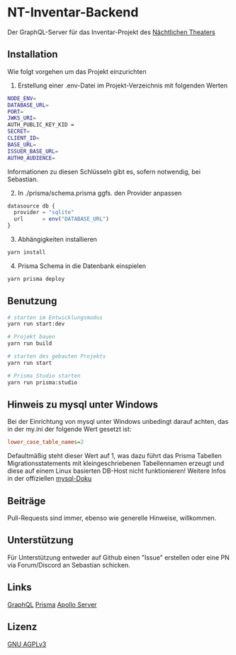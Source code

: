 # NT-Inventar-Backend

Der GraphQL-Server für das Inventar-Projekt des [Nächtlichen Theaters](https://www.naechtlichestheater.de)

## Installation

Wie folgt vorgehen um das Projekt einzurichten

1. Erstellung einer .env-Datei im Projekt-Verzeichnis mit folgenden Werten
```bash
NODE_ENV=
DATABASE_URL=
PORT=
JWKS_URI=
AUTH_PUBLIC_KEY_KID =
SECRET=
CLIENT_ID=
BASE_URL=
ISSUER_BASE_URL=
AUTH0_AUDIENCE=
```
Informationen zu diesen Schlüsseln gibt es, sofern notwendig, bei Sebastian.

2. In ./prisma/schema.prisma ggfs. den Provider anpassen
```javascript
datasource db {
  provider = "sqlite"
  url      = env("DATABASE_URL")
}
```

3. Abhängigkeiten installieren
```bash
yarn install
```
4. Prisma Schema in die Datenbank einspielen
```bash
yarn prisma deploy
```

## Benutzung
```bash
# starten im Entwicklungsmodus
yarn run start:dev

# Projekt bauen
yarn run build

# starten des gebauten Projekts
yarn run start

# Prisma Studio starten
yarn run prisma:studio
```

## Hinweis zu mysql unter Windows
Bei der Einrichtung von mysql unter Windows unbedingt darauf achten, das in der my.ini der folgende Wert gesetzt ist:
```ini
lower_case_table_names=2
```
Defaultmäßig steht dieser Wert auf 1, was dazu führt das Prisma Tabellen Migrationsstatements mit kleingeschriebenen Tabellennamen erzeugt und diese auf einem Linux basierten DB-Host nicht funktionieren!
Weitere Infos in der offiziellen [mysql-Doku](https://dev.mysql.com/doc/refman/8.0/en/identifier-case-sensitivity.html)

## Beiträge
Pull-Requests sind immer, ebenso wie generelle Hinweise, willkommen.

## Unterstützung
Für Unterstützung entweder auf Github einen "Issue" erstellen oder eine PN via Forum/Discord an Sebastian schicken.

## Links
[GraphQL](https://graphql.org)
[Prisma](https://www.prisma.io)
[Apollo Server](https://www.apollographql.com)

## Lizenz
[GNU AGPLv3](https://choosealicense.com/licenses/agpl-3.0/)
